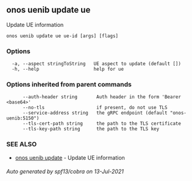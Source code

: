 ## onos uenib update ue

Update UE information

```
onos uenib update ue ue-id [args] [flags]
```

### Options

```
  -a, --aspect stringToString   UE aspect to update (default [])
  -h, --help                    help for ue
```

### Options inherited from parent commands

```
      --auth-header string       Auth header in the form 'Bearer <base64>'
      --no-tls                   if present, do not use TLS
      --service-address string   the gRPC endpoint (default "onos-uenib:5150")
      --tls-cert-path string     the path to the TLS certificate
      --tls-key-path string      the path to the TLS key
```

### SEE ALSO

* [onos uenib update](onos_uenib_update.md)	 - Update UE information

###### Auto generated by spf13/cobra on 13-Jul-2021
